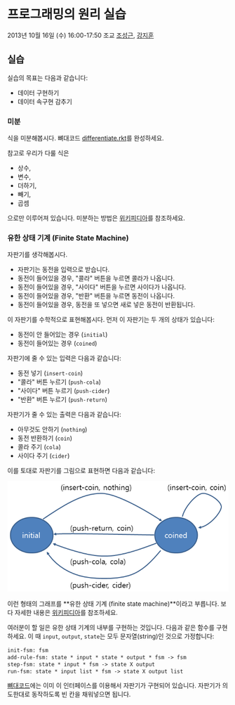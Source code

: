 # 프로그래밍의 원리 실습 #

2013년 10월 16일 (수) 16:00-17:50
조교 [조성근](http://ropas.snu.ac.kr/~skcho), [강지훈](http://ropas.snu.ac.kr/~jhkang)

## 실습 ##

실습의 목표는 다음과 같습니다:

+ 데이터 구현하기
+ 데이터 속구현 감추기

### 미분 ###

식을 미분해봅시다. 뼈대코드 [differentiate.rkt](differentiate.rkt)를
완성하세요.

참고로 우리가 다룰 식은

+ 상수,
+ 변수,
+ 더하기,
+ 빼기,
+ 곱셈

으로만 이루어져 있습니다. 미분하는 방법은
[위키피디아](http://ko.wikipedia.org/wiki/%EB%AF%B8%EB%B6%84)를
참조하세요.

### 유한 상태 기계 (Finite State Machine) ###

자판기를 생각해봅시다.

+ 자판기는 동전을 입력으로 받습니다.
+ 동전이 들어있을 경우, "콜라" 버튼을 누르면 콜라가 나옵니다.
+ 동전이 들어있을 경우, "사이다" 버튼을 누르면 사이다가 나옵니다.
+ 동전이 들어있을 경우, "반환" 버튼을 누르면 동전이 나옵니다.
+ 동전이 들어있을 경우, 동전을 또 넣으면 새로 넣은 동전이 반환됩니다.

이 자판기를 수학적으로 표현해봅시다. 먼저 이 자판기는 두 개의 상태가
있습니다:

+ 동전이 안 들어있는 경우 (```initial```)
+ 동전이 들어있는 경우 (```coined```)

자판기에 줄 수 있는 입력은 다음과 같습니다:

+ 동전 넣기 (```insert-coin```)
+ "콜라" 버튼 누르기 (```push-cola```)
+ "사이다" 버튼 누르기 (```push-cider```)
+ "반환" 버튼 누르기 (```push-return```)

자판기가 줄 수 있는 출력은 다음과 같습니다:

+ 아무것도 안하기 (```nothing```)
+ 동전 반환하기 (```coin```)
+ 콜라 주기 (```cola```)
+ 사이다 주기 (```cider```)

이를 토대로 자판기를 그림으로 표현하면 다음과 같습니다:

![fsm](fsm.png)

이런 형태의 그래프를 **유한 상태 기계 (finite state machine)**이라고
부릅니다. 보다 자세한 내용은
[위키피디아](http://ko.wikipedia.org/wiki/%EC%9C%A0%ED%95%9C_%EC%83%81%ED%83%9C_%EA%B8%B0%EA%B3%84)를
참조하세요.

여러분이 할 일은 유한 상태 기계의 내부를 구현하는 것입니다. 다음과 같은
함수를 구현하세요. 이 때 ```input```, ```output```, ```state```는 모두
문자열(string)인 것으로 가정합니다:

```racket
init-fsm: fsm
add-rule-fsm: state * input * state * output * fsm -> fsm
step-fsm: state * input * fsm -> state X output
run-fsm: state * input list * fsm -> state X output list
```

[뼈대코드](fsm.rkt)에는 이미 이 인터페이스를 이용해서 자판기가 구현되어
있습니다. 자판기가 의도한대로 동작하도록 빈 칸을 채워넣으면 됩니다.
